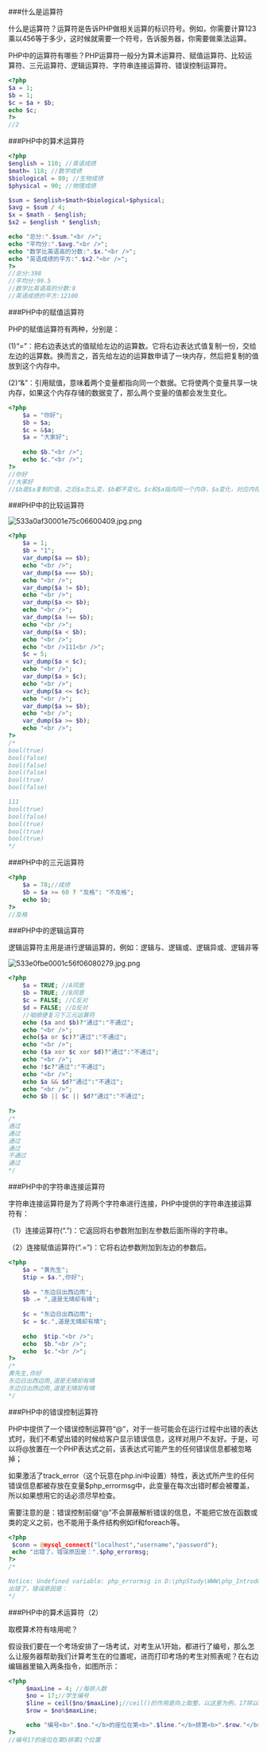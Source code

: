 ###什么是运算符

什么是运算符？运算符是告诉PHP做相关运算的标识符号。例如，你需要计算123乘以456等于多少，这时候就需要一个符号，告诉服务器，你需要做乘法运算。

PHP中的运算符有哪些？PHP运算符一般分为算术运算符、赋值运算符、比较运算符、三元运算符、逻辑运算符、字符串连接运算符、错误控制运算符。


```php
<?php 
$a = 1;
$b = 1;
$c = $a + $b;
echo $c;
?>
//2
```

###PHP中的算术运算符
```php
<?php 
$english = 110; //英语成绩
$math= 118; //数学成绩
$biological = 80; //生物成绩
$physical = 90; //物理成绩

$sum = $english+$math+$biological+$physical;
$avg = $sum / 4;
$x = $math - $english;
$x2 = $english * $english;

echo "总分:".$sum."<br />";
echo "平均分:".$avg."<br />";
echo "数学比英语高的分数:".$x."<br />";
echo "英语成绩的平方:".$x2."<br />";
?>
//总分:398
//平均分:99.5
//数学比英语高的分数:8
//英语成绩的平方:12100
```

###PHP中的赋值运算符



PHP的赋值运算符有两种，分别是：

(1)“=”：把右边表达式的值赋给左边的运算数。它将右边表达式值复制一份，交给左边的运算数。换而言之，首先给左边的运算数申请了一块内存，然后把复制的值放到这个内存中。

(2)“&”：引用赋值，意味着两个变量都指向同一个数据。它将使两个变量共享一块内存，如果这个内存存储的数据变了，那么两个变量的值都会发生变化。


```php
<?php 
    $a = "你好";
	$b = $a;
	$c = &$a;
	$a = "大家好";
	
	echo $b."<br />";
	echo $c."<br />";
?>
//你好
//大家好
//$b是$a复制的值，之后$a怎么变，$b都不变化。$c和$a指向同一个内存，$a变化，对应内存值也变化，$c也变化。
```

###PHP中的比较运算符


![533a0af30001e75c06600409.jpg.png](http://upload-images.jianshu.io/upload_images/3877962-5c0b17544b4c7bf3.png?imageMogr2/auto-orient/strip%7CimageView2/2/w/1240)


```php
<?php  
    $a = 1;
	$b = "1";
	var_dump($a == $b);
	echo "<br />";
	var_dump($a === $b);
	echo "<br />";
	var_dump($a != $b);
	echo "<br />";
	var_dump($a <> $b);
	echo "<br />";
	var_dump($a !== $b);
	echo "<br />";
	var_dump($a < $b);
	echo "<br />";
    echo "<br />111<br />";
	$c = 5;
	var_dump($a < $c);
	echo "<br />";
	var_dump($a > $c);
	echo "<br />";
	var_dump($a <= $c);
	echo "<br />";
	var_dump($a >= $b);
	echo "<br />";
	var_dump($a >= $b);
	echo "<br />";
?>
/*
bool(true) 
bool(false) 
bool(false) 
bool(false) 
bool(true) 
bool(false) 

111
bool(true) 
bool(false) 
bool(true) 
bool(true) 
bool(true) 
*/
```

###PHP中的三元运算符

```php
<?php 
    $a = 78;//成绩
	$b = $a >= 60 ? "及格": "不及格"; 
	echo $b;
?>
//及格
```

###PHP中的逻辑运算符

逻辑运算符主用是进行逻辑运算的，例如：逻辑与、逻辑或、逻辑异或、逻辑非等


![533e0fbe0001c56f06080279.jpg.png](http://upload-images.jianshu.io/upload_images/3877962-57cc68802e338933.png?imageMogr2/auto-orient/strip%7CimageView2/2/w/1240)


```php
<?php 
    $a = TRUE; //A同意
	$b = TRUE; //B同意
	$c = FALSE; //C反对
	$d = FALSE; //D反对
    //咱顺便复习下三元运算符
	echo ($a and $b)?"通过":"不通过";
	echo "<br />";
	echo($a or $c)?"通过":"不通过";
	echo "<br />";
	echo ($a xor $c xor $d)?"通过":"不通过";
	echo "<br />";
	echo !$c?"通过":"不通过";
	echo "<br />";
    echo $a && $d?"通过":"不通过";
	echo "<br />";
	echo $b || $c || $d?"通过":"不通过";
	
?>
/*
通过
通过
通过
通过
不通过
通过
*/
```

###PHP中的字符串连接运算符



字符串连接运算符是为了将两个字符串进行连接，PHP中提供的字符串连接运算符有：

（1）连接运算符(“.”)：它返回将右参数附加到左参数后面所得的字符串。

（2）连接赋值运算符(“.=”)：它将右边参数附加到左边的参数后。


```php
<?php 
    $a = "黄先生";
	$tip = $a.",你好";
	
    $b = "东边日出西边雨";	
    $b .= ",道是无晴却有晴";
    
	$c = "东边日出西边雨";	
    $c = $c.",道是无晴却有晴";
    
	echo  $tip."<br />";
	echo  $b."<br />";
	echo  $c."<br />";
?>
/*
黄先生,你好
东边日出西边雨,道是无晴却有晴
东边日出西边雨,道是无晴却有晴
*/
```

###PHP中的错误控制运算符



PHP中提供了一个错误控制运算符“@”，对于一些可能会在运行过程中出错的表达式时，我们不希望出错的时候给客户显示错误信息，这样对用户不友好。于是，可以将@放置在一个PHP表达式之前，该表达式可能产生的任何错误信息都被忽略掉；

如果激活了track_error（这个玩意在php.ini中设置）特性，表达式所产生的任何错误信息都被存放在变量$php_errormsg中，此变量在每次出错时都会被覆盖，所以如果想用它的话必须尽早检查。

需要注意的是：错误控制前缀“@”不会屏蔽解析错误的信息，不能把它放在函数或类的定义之前，也不能用于条件结构例如if和foreach等。


```php
<?php  
 $conn = @mysql_connect("localhost","username","password");
 echo "出错了，错误原因是：".$php_errormsg;
?>
/*

Notice: Undefined variable: php_errormsg in D:\phpStudy\WWW\php_Introduction\index.php on line 10
出错了，错误原因是：
*/
```

###PHP中的算术运算符（2）

取模算术符有啥用呢？

假设我们要在一个考场安排了一场考试，对考生从1开始，都进行了编号，那么怎么让服务器帮助我们计算考生在的位置呢，进而打印考场的考生对照表呢？在右边编辑器里输入两条指令，如图所示：

```php
<?php
     $maxLine = 4; //每排人数
	 $no = 17;//学生编号
     $line = ceil($no/$maxLine);//ceil()的作用是向上取整，以这里为例，17除以4等于4.25，所以向上取整就是5。17号的学生要坐在第五排。
	 $row = $no%$maxLine;

	 echo "编号<b>".$no."</b>的座位在第<b>".$line."</b>排第<b>".$row."</b>个位置";
?>
//编号17的座位在第5排第1个位置
```